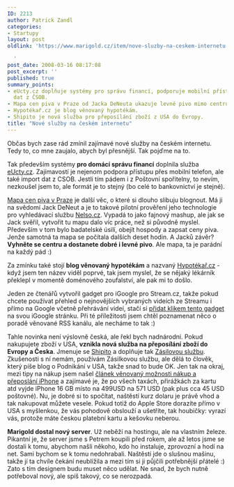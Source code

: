 ```yaml
---
ID: 2213
author: Patrick Zandl
categories:
- Startupy
layout: post
oldlink: 'https://www.marigold.cz/item/nove-sluzby-na-ceskem-internetu

  '
post_date: 2008-03-16 08:17:08
post_excerpt: ''
published: true
summary_points:
- eUcty.cz doplňuje systémy pro správu financí, podporuje mobilní přístup a import
  dat z ČSOB.
- Mapa cen piva v Praze od Jacka DeNeuta ukazuje levné pivo mimo centrum.
- Hypotékař.cz je blog věnovaný hypotékám.
- Shipito je nová služba pro přeposílání zboží z USA do Evropy.
title: "Nové služby na českém internetu"
---
```


Občas bych zase rád zmínil zajímavé nové služby na českém internetu. Tedy to, co mne zaujalo, abych byl přesnější. Tak pojďme na to. 

Tak především systémy <strong>pro domácí správu financí</strong> doplnila služba <a href="http://www.eucty.cz">eUcty.cz</a>. Zajímavostí je nejenom podpora přístupu přes mobilní telefon, ale také import dat z CSOB. Jestli tím pádem i z Poštovní spořitelny, to nevím, nezkoušel jsem to, ale formát je to stejný (bo celé to bankovnictví je stejné).

<a href="http://www.nelso.cz/mapa-cen-piva-v-praze/">Mapa cen piva v Praze</a> je další věc, o které si dlouho slibuju blognout. Má ji na svědomí Jack DeNeut a je to takové pilotní prověření jeho technologie pro vyhledávací službu <a href="http://www.nelso.cz/">Nelso.cz</a>. Vypadá to jako fajnový mashup, ale jak se Jack svěřil, vytvořit tu mapu dalo víc práce, než si původně myslel. Především v tom bylo badatelské úsilí, obejít hospody a zapsat ceny piva. Jenže samotná ta mapa se počítala dalších deset hodin. A Jacků závěr? <strong>Vyhněte se centru a dostanete dobré i levné pivo</strong>. Ale mapa, ta je parádní na každý pád :)

Za zmínku také stojí <strong>blog věnovaný hypotékám</strong> a nazvaný <a href="http://www.hypotekar.cz/">Hypotékař.cz</a> - když jsem ten název viděl poprvé, tak jsem myslel, že se nějaký lékárník překlepl v momentě doménového zoufalství, ale pak mi to došlo. 

Jeden ze čtenářů vytvořil gadget pro iGoogle pro Stream.cz, takže pokud chcete používat přehled o nejnovějších vybraných videích ze Streamu i přímo na Google včetně přehrávání videí, stačí si <a href="http://www.google.com/ig/directory?url=http://www.bolehlav.cz/google/stream.xml">přidat klikem tento gadget</a> na svou iGoogle stránku. Při té příležitosti jsem chtěl poznamenat něco o poradě věnované RSS kanálu, ale necháme to tak :)

Tahle novinka není výslovně česká, ale řekl bych nadnárodní. Pokud nakupujete zboží v USA, <strong>vznikla nová služba na přeposílání zboží do Evropy a Česka</strong>. Jmenuje se <a href="http://www.shipito.com/">Shipito</a> a doplňuje tak <a href="http://www.zasilkovasluzba.com">Zásilovou službu</a>. Zkušenosti s ní nemám, používám Zásilkovou službu, ale dělá to člověk, který píše blog o Podnikání v USA, takže snad to bude OK. Jen tak na okraj, mezi tipy na nákup jsem našel <a href="http://www.shipito.com/iphone">článek věnovaný možnosti nákup a přeposlání iPhone</a> a zajímavé je, že po všech taxách, přirážkách za kartu atd vyjde iPhone 16 GB místo na 499USD na 571 USD (pak plus cca 45 USD poštovné).  Nu, je dobré si to spočítat, naštěstí kurz dolaru je právě vhod a tak nakupovat můžete vesele. Pokud totiž do Apple Store dorazíte přímo v USA s myšlenkou, že vás pohodově obslouží a ušetříte, tak houbičky: vyrazí vás, protože máte českou platební kartu a kešovku neberou. 

<strong>Marigold dostal nový server</strong>. Už neběží na hostingu, ale na vlastním železe. Pikantní je, že server jsme s Petrem koupili před rokem, ale až letos jsme se dostali k tomu, abychom našli někoho, kdo ho instaluje, zprovozní a hodí na net. Sami bychom se k tomu nedohrabali. Naštěstí jde o slušnou mašinu, takže jí ta chvíle čekání neublížila a mezi tím si ji půjčili potřebnější přátelé :) Zato s tím designem budu muset něco udělat. Ne snad, že bych nutně potřeboval nový, ale spíš takový, co se nerozpadá.